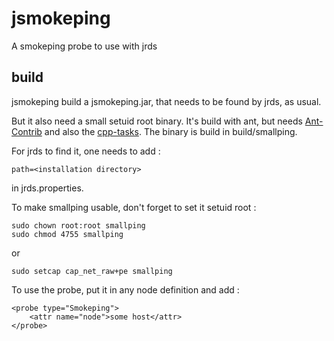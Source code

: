 jsmokeping
==========

A smokeping probe to use with jrds


build
-----

jsmokeping build a jsmokeping.jar, that needs to be found by jrds, as usual.

But it also need a small setuid root binary. It's build with ant, but needs [Ant-Contrib](http://ant-contrib.sourceforge.net "Ant-Contrib") and
 also the [cpp-tasks](http://mvnrepository.com/artifact/ant-contrib/cpptasks "cpp-tasks").
The binary is build in build/smallping.

For jrds to find it, one needs to add :

    path=<installation directory>

in jrds.properties.

To make smallping usable, don't forget to set it setuid root :

    sudo chown root:root smallping
    sudo chmod 4755 smallping

or

    sudo setcap cap_net_raw+pe smallping

To use the probe, put it in any node definition and add :

    <probe type="Smokeping">
        <attr name="node">some host</attr>
    </probe>
